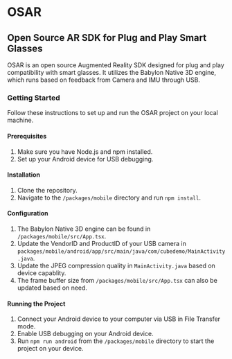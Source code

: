 # OSAR
## Open Source AR SDK for Plug and Play Smart Glasses

OSAR is an open source Augmented Reality SDK designed for plug and play compatibility with smart glasses. It utilizes the Babylon Native 3D engine, which runs based on feedback from Camera and IMU through USB.

### Getting Started

Follow these instructions to set up and run the OSAR project on your local machine.

#### Prerequisites

1. Make sure you have Node.js and npm installed.
2. Set up your Android device for USB debugging.

#### Installation

1. Clone the repository.
2. Navigate to the `/packages/mobile` directory and run `npm install`.

#### Configuration

1. The Babylon Native 3D engine can be found in `/packages/mobile/src/App.tsx`.
2. Update the VendorID and ProductID of your USB camera in `packages/mobile/android/app/src/main/java/com/cubedemo/MainActivity.java`.
3. Update the JPEG compression quality in `MainActivity.java` based on device capablity.
4. The frame buffer size from `/packages/mobile/src/App.tsx` can also be updated based on need. 


#### Running the Project

1. Connect your Android device to your computer via USB in File Transfer mode.
2. Enable USB debugging on your Android device.
3. Run `npm run android` from the `/packages/mobile` directory to start the project on your device.

